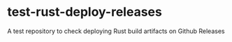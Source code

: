 # test-rust-deploy-releases

A test repository to check deploying Rust build artifacts on Github Releases
